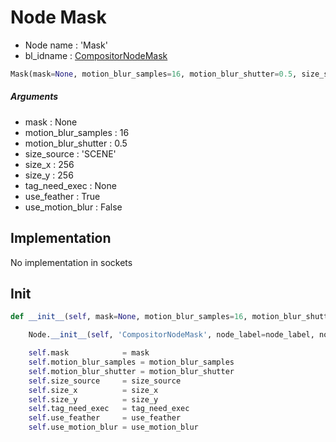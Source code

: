 # Node Mask

- Node name : 'Mask'
- bl_idname : [CompositorNodeMask](https://docs.blender.org/api/current/bpy.types.CompositorNodeMask.html)


``` python
Mask(mask=None, motion_blur_samples=16, motion_blur_shutter=0.5, size_source='SCENE', size_x=256, size_y=256, tag_need_exec=None, use_feather=True, use_motion_blur=False, node_label=None, node_color=None, **kwargs)
```
##### Arguments

- mask : None
- motion_blur_samples : 16
- motion_blur_shutter : 0.5
- size_source : 'SCENE'
- size_x : 256
- size_y : 256
- tag_need_exec : None
- use_feather : True
- use_motion_blur : False

## Implementation

No implementation in sockets

## Init

``` python
def __init__(self, mask=None, motion_blur_samples=16, motion_blur_shutter=0.5, size_source='SCENE', size_x=256, size_y=256, tag_need_exec=None, use_feather=True, use_motion_blur=False, node_label=None, node_color=None, **kwargs):

    Node.__init__(self, 'CompositorNodeMask', node_label=node_label, node_color=node_color, **kwargs)

    self.mask            = mask
    self.motion_blur_samples = motion_blur_samples
    self.motion_blur_shutter = motion_blur_shutter
    self.size_source     = size_source
    self.size_x          = size_x
    self.size_y          = size_y
    self.tag_need_exec   = tag_need_exec
    self.use_feather     = use_feather
    self.use_motion_blur = use_motion_blur
```
